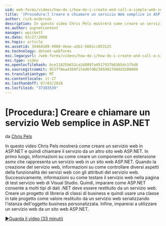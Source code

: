 ```yaml
---
uid: web-forms/videos/how-do-i/how-do-i-create-and-call-a-simple-web-service-in-aspnet
title: '[Procedura:] Creare e chiamare un servizio Web semplice in ASP.NET | Microsoft Docs'
author: rick-anderson
description: In questo video Chris Pels mostrerà come creare un servizio web in ASP.NET e quindi chiamare il servizio da un altro sito web ASP.NET. In primo luogo, imparare a creare...
ms.author: aspnetcontent
manager: wpickett
ms.date: 03/27/2008
ms.topic: article
ms.assetid: 34464109-4968-4eee-a1b1-5601cc853125
ms.technology: dotnet-webforms
msc.legacyurl: /web-forms/videos/how-do-i/how-do-i-create-and-call-a-simple-web-service-in-aspnet
msc.type: video
ms.openlocfilehash: bce11025b652ca2d8097a4517937b8365dc1f5d8
ms.sourcegitcommit: 953ff9ea4369f154d6fd0239599279ddd3280009
ms.translationtype: MT
ms.contentlocale: it-IT
ms.lasthandoff: 07/03/2018
ms.locfileid: "37383539"
---
```

<a name="how-do-i-create-and-call-a-simple-web-service-in-aspnet"></a>[Procedura:] Creare e chiamare un servizio Web semplice in ASP.NET
====================
da [Chris Pels](https://twitter.com/chrispels)

In questo video Chris Pels mostrerà come creare un servizio web in ASP.NET e quindi chiamare il servizio da un altro sito web ASP.NET. In primo luogo, informazioni su come creare un componente con estensione asmx che rappresenta un servizio web in un sito web ASP.NET. Quando la creazione del servizio web, informazioni su come controllare diversi aspetti della funzionalità dei servizi web con gli attributi del servizio web. Successivamente, informazioni su come testare il servizio web nella pagina di test servizio web di Visual Studio. Quindi, imparare come ASP.NET consente a molti tipi di dati .NET deve essere restituito da un servizio web. Creare un progetto di libreria di classi di business e quindi usare una classe in tale progetto come valore restituito da un servizio web serializzando l'istanza dell'oggetto business personalizzata. Infine, imparerai a utilizzare un servizio web da un sito web ASP.NET.

[&#9654;Guarda il video (33 minuti)](https://channel9.msdn.com/Blogs/ASP-NET-Site-Videos/how-do-i-create-and-call-a-simple-web-service-in-aspnet)
